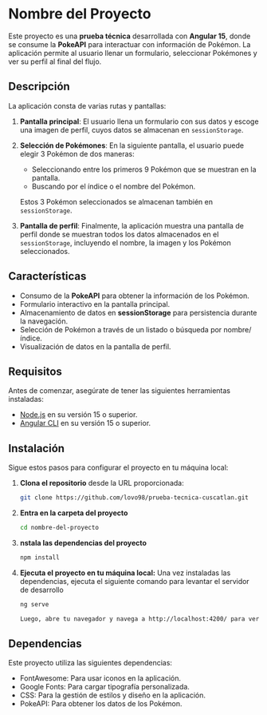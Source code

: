 # Nombre del Proyecto

Este proyecto es una **prueba técnica** desarrollada con **Angular 15**, donde se consume la **PokeAPI** para interactuar con información de Pokémon. La aplicación permite al usuario llenar un formulario, seleccionar Pokémones y ver su perfil al final del flujo.

## Descripción

La aplicación consta de varias rutas y pantallas:

1. **Pantalla principal**: El usuario llena un formulario con sus datos y escoge una imagen de perfil, cuyos datos se almacenan en `sessionStorage`.
2. **Selección de Pokémones**: En la siguiente pantalla, el usuario puede elegir 3 Pokémon de dos maneras:
   - Seleccionando entre los primeros 9 Pokémon que se muestran en la pantalla.
   - Buscando por el índice o el nombre del Pokémon.
   
   Estos 3 Pokémon seleccionados se almacenan también en `sessionStorage`.
   
3. **Pantalla de perfil**: Finalmente, la aplicación muestra una pantalla de perfil donde se muestran todos los datos almacenados en el `sessionStorage`, incluyendo el nombre, la imagen y los Pokémon seleccionados.

## Características

- Consumo de la **PokeAPI** para obtener la información de los Pokémon.
- Formulario interactivo en la pantalla principal.
- Almacenamiento de datos en **sessionStorage** para persistencia durante la navegación.
- Selección de Pokémon a través de un listado o búsqueda por nombre/índice.
- Visualización de datos en la pantalla de perfil.

## Requisitos

Antes de comenzar, asegúrate de tener las siguientes herramientas instaladas:

- [Node.js](https://nodejs.org/) en su versión 15 o superior.
- [Angular CLI](https://angular.io/cli) en su versión 15 o superior.

## Instalación

Sigue estos pasos para configurar el proyecto en tu máquina local:

1. **Clona el repositorio** desde la URL proporcionada:
   ```bash
   git clone https://github.com/lovo98/prueba-tecnica-cuscatlan.git

2. **Entra en la carpeta del proyecto**
    ```bash
    cd nombre-del-proyecto

3. **nstala las dependencias del proyecto**
    ```bash
    npm install

4. **Ejecuta el proyecto en tu máquina local:** Una vez instaladas las dependencias, ejecuta el siguiente comando para levantar el servidor de desarrollo
    ```bash
    ng serve

    Luego, abre tu navegador y navega a http://localhost:4200/ para ver la aplicación en funcionamiento.

 ## Dependencias

Este proyecto utiliza las siguientes dependencias:

- FontAwesome: Para usar iconos en la aplicación.
- Google Fonts: Para cargar tipografía personalizada.
- CSS: Para la gestión de estilos y diseño en la aplicación.
- PokeAPI: Para obtener los datos de los Pokémon.
